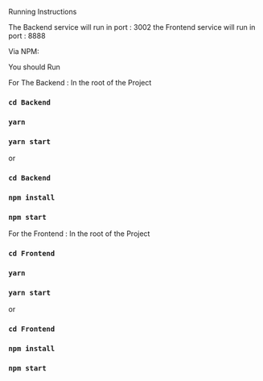 Running Instructions

The Backend service will run in port : 3002
the Frontend service will run in port : 8888

Via NPM:

You should Run

For The Backend : In the root of the Project

### `cd Backend`

### `yarn`

### `yarn start`

or

### `cd Backend`

### `npm install`

### `npm start`

For the Frontend : In the root of the Project

### `cd Frontend`

### `yarn`

### `yarn start`

or

### `cd Frontend`

### `npm install`

### `npm start`
